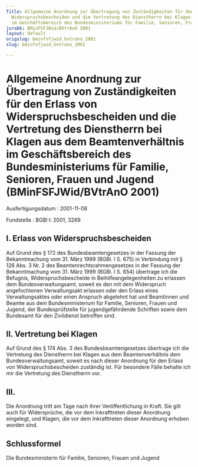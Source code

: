 ```yaml
---
Title: Allgemeine Anordnung zur Übertragung von Zuständigkeiten für den Erlass von
  Widerspruchsbescheiden und die Vertretung des Dienstherrn bei Klagen aus dem Beamtenverhältnis
  im Geschäftsbereich des Bundesministeriums für Familie, Senioren, Frauen und Jugend
jurabk: BMinFSFJWid/BVtrAnO 2001
layout: default
origslug: bminfsfjwid_bvtrano_2001
slug: bminfsfjwid_bvtrano_2001

---
```


# Allgemeine Anordnung zur Übertragung von Zuständigkeiten für den Erlass von Widerspruchsbescheiden und die Vertretung des Dienstherrn bei Klagen aus dem Beamtenverhältnis im Geschäftsbereich des Bundesministeriums für Familie, Senioren, Frauen und Jugend (BMinFSFJWid/BVtrAnO 2001)

Ausfertigungsdatum
:   2001-11-08

Fundstelle
:   BGBl I: 2001, 3269

## I. Erlass von Widerspruchsbescheiden

Auf Grund des § 172 des Bundesbeamtengesetzes in der Fassung der
Bekanntmachung vom 31. März 1999 (BGBl. I S. 675) in Verbindung mit §
126 Abs. 3 Nr. 2 des Beamtenrechtsrahmengesetzes in der Fassung der
Bekanntmachung vom 31. März 1999 (BGBl. I S. 654) übertrage ich die
Befugnis, Widerspruchsbescheide in Beihilfeangelegenheiten zu erlassen
dem Bundesverwaltungsamt, soweit es den mit dem Widerspruch
angefochtenen Verwaltungsakt erlassen oder den Erlass eines
Verwaltungsaktes oder einen Anspruch abgelehnt hat und Beamtinnen und
Beamte aus dem Bundesministerium für Familie, Senioren, Frauen und
Jugend, der Bundesprüfstelle für jugendgefährdende Schriften sowie dem
Bundesamt für den Zivildienst betroffen sind.

## II. Vertretung bei Klagen

Auf Grund des § 174 Abs. 3 des Bundesbeamtengesetzes übertrage ich die
Vertretung des Dienstherrn bei Klagen aus dem Beamtenverhältnis dem
Bundesverwaltungsamt, soweit es nach dieser Anordnung für den Erlass
von Widerspruchsbescheiden zuständig ist. Für besondere Fälle behalte
ich mir die Vertretung des Dienstherrn vor.

## III.

Die Anordnung tritt am Tage nach ihrer Veröffentlichung in Kraft. Sie
gilt auch für Widersprüche, die vor dem Inkrafttreten dieser Anordnung
eingelegt, und Klagen, die vor dem Inkrafttreten dieser Anordnung
erhoben worden sind.

## Schlussformel

Die Bundesministerin für Familie, Senioren, Frauen und Jugend

